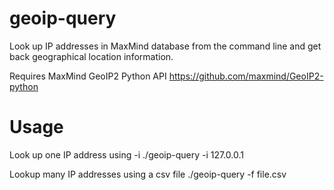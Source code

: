 # geoip-query
Look up IP addresses in MaxMind database from the command line and get back geographical location information.

Requires MaxMind GeoIP2 Python API
https://github.com/maxmind/GeoIP2-python

# Usage
Look up one IP address using -i
./geoip-query -i 127.0.0.1  

Lookup many IP addresses using a csv file
./geoip-query -f file.csv
